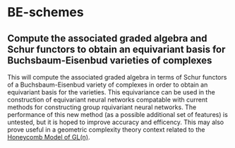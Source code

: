 # BE-schemes
Compute the associated graded algebra and Schur functors to obtain an equivariant basis for Buchsbaum-Eisenbud varieties of complexes
---
This will compute the associated graded algebra in terms of Schur functors of a Buchsbaum-Eisenbud variety of complexes
in order to obtain an equivariant basis for the varieties. This equivariance can be used in the construction of 
equivariant neural networks compatable with current methods for constructing group rquivariant neural networks. The performance
of this new method (as a possible additional set of features) is untested, but it is hoped to improve accuracy and efficency. 
This may also prove useful in a geometric complexity theory context related to the [Honeycomb Model of GL(n)](https://github.com/The-Singularity-Research/Schur-Shor).
